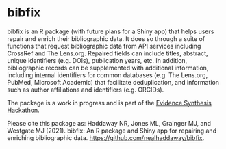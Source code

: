 
<!-- README.md is generated from README.Rmd. Please edit that file -->

# bibfix

<!-- badges: start -->

<!-- badges: end -->

bibfix is an R package (with future plans for a Shiny app) that helps
users repair and enrich their bibliographic data. It does so through a
suite of functions that request bibliographic data from API services
including CrossRef and The Lens.org. Repaired fields can include titles,
abstract, unique identifiers (e.g. DOIs), publication years, etc. In
addition, bibliographic records can be supplemented with additional
information, including internal identifiers for common databases
(e.g. The Lens.org, PubMed, Microsoft Academic) that facilitate
deduplication, and information such as author affiliations and
identifiers (e.g. ORCIDs).

The package is a work in progress and is part of the
<a href="https://www.eshackathon.org/" target="_blank">Evidence
Synthesis Hackathon</a>.

Please cite this package as: Haddaway NR, Jones ML, Grainger MJ, and Westgate MJ
(2021). bibfix: An R package and Shiny app for repairing and enriching
bibliographic data.
<a href="https://github.com/nealhaddaway/bibfix" target="_blank">https://github.com/nealhaddaway/bibfix</a>.
